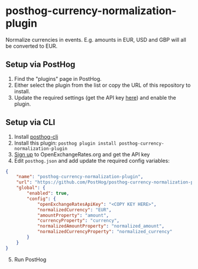 # posthog-currency-normalization-plugin

Normalize currencies in events. E.g. amounts in EUR, USD and GBP will all be converted to EUR.

## Setup via PostHog

1. Find the "plugins" page in PostHog.
2. Either select the plugin from the list or copy the URL of this repository to install.
3. Update the required settings (get the API key [here](https://openexchangerates.org/)) and enable the plugin.

## Setup via CLI

1. Install [posthog-cli](https://github.com/PostHog/posthog-cli)
2. Install this plugin: `posthog plugin install posthog-currency-normalization-plugin`
3. [Sign up](https://openexchangerates.org/) to OpenExchangeRates.org and get the API key
4. Edit `posthog.json` and add update the required config variables:
```json
{
    "name": "posthog-currency-normalization-plugin",
    "url": "https://github.com/PostHog/posthog-currency-normalization-plugin",
    "global": {
        "enabled": true,
        "config": {
            "openExchangeRatesApiKey": "<COPY KEY HERE>",
            "normalizedCurrency": "EUR",
            "amountProperty": "amount",
            "currencyProperty": "currency",
            "normalizedAmountProperty": "normalized_amount",
            "normalizedCurrencyProperty": "normalized_currency"
        }
    }
}
```
5. Run PostHog
